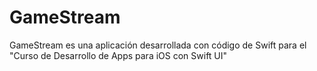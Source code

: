 # GameStream
GameStream es una aplicación desarrollada con código de Swift para el "Curso de Desarrollo de Apps para iOS con Swift UI" 
